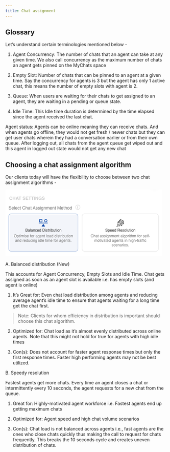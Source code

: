```yaml
---
title: Chat assignment
---
```



## Glossary

Let’s understand certain terminologies mentioned below -

1. Agent Concurrency: The number of chats that an agent can take at any given time. We also call concurrency as the maximum number of chats an agent gets pinned on the MyChats space

2. Empty Slot: Number of chats that can be pinned to an agent at a given time. Say the concurrency for agents is 3 but the agent has only 1 active chat, this means the number of empty slots with agent is 2. 

3. Queue: When users are waiting for their chats to get assigned to an agent, they are waiting in a pending or queue state.

4. Idle Time: This Idle time duration is determined by the time elapsed since the agent received the last chat.

Agent status: Agents can be online meaning they can receive chats. And when agents go offline, they would not get fresh / newer chats but they can get user chats wherein they had a conversation earlier or from their own queue. After logging out, all chats from the agent queue get wiped out and this agent in logged out state would not get any new chat


## Choosing a chat assignment algorithm

Our clients today will have the flexibility to choose between two chat assignment algorithms -


![Choose assignment routing algorithm](assets/chat-assignment.png)


A. Balanced distribution (New) 

This accounts for Agent Concurrency, Empty Slots and Idle Time. Chat gets assigned as soon as an agent slot is available i.e. has empty slots (and agent is online)
 
1. It’s Great for: Even chat load distribution among agents and reducing average agent’s idle time to ensure that agents waiting for a long time get the chat first.

> Note: Clients for whom efficiency in distribution is important should choose this chat algorithm.

2. Optimized for: Chat load as it’s almost evenly distributed across online agents. Note that this might not hold for true for agents with high idle times

3. Con(s): Does not account for faster agent response times but only the first response times. Faster high performing agents may not be best utilized. 
 

B. Speedy resolution 

Fastest agents get more chats. Every time an agent closes a chat or intermittently every 10 seconds, the agent requests for a  new chat from the queue. 

1. Great for: Highly-motivated agent workforce i.e. Fastest agents end up getting maximum chats

2. Optimized for: Agent speed and high chat volume scenarios

3. Con(s): Chat load is not balanced across agents i.e., fast agents are the ones who close chats quickly thus making the call to request for chats frequently. This breaks the 10 seconds cycle and creates uneven distribution of chats.




